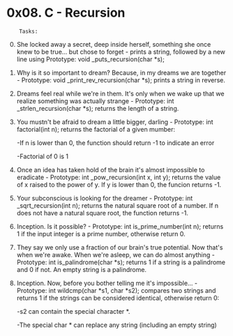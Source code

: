 # 0x08. C - Recursion

		Tasks:

0. She locked away a secret, deep inside herself, something she once knew to be true... but chose to forget - prints a string, followed by a new line using Prototype: void _puts_recursion(char *s);
1. Why is it so important to dream? Because, in my dreams we are together - Prototype: void _print_rev_recursion(char *s); prints a string in reverse.
2. Dreams feel real while we're in them. It's only when we wake up that we realize something was actually strange - Prototype: int _strlen_recursion(char *s); returns the length of a string.
3. You mustn't be afraid to dream a little bigger, darling - Prototype: int factorial(int n); returns the factorial of a given mumber:

	-If n is lower than 0, the function should return -1 to indicate an error

	-Factorial of 0 is 1

4. Once an idea has taken hold of the brain it's almost impossible to eradicate - Prototype: int _pow_recursion(int x, int y); returns the value of x raised to the power of y. If y is lower than 0, the funcion returns -1.
5. Your subconscious is looking for the dreamer - Prototype: int _sqrt_recursion(int n); returns the natural square root of a number. If n does not have a natural square root, the function returns -1.
6. Inception. Is it possible? - Prototype: int is_prime_number(int n); returns 1 if the input integer is a prime number, otherwise return 0.
7. They say we only use a fraction of our brain's true potential. Now that's when we're awake. When we're asleep, we can do almost anything - Prototype: int is_palindrome(char *s); returns 1 if a string is a palindrome and 0 if not. An empty string is a palindrome.
8. Inception. Now, before you bother telling me it's impossible... - Prototype: int wildcmp(char *s1, char *s2); compares two strings and returns 1 if the strings can be considered identical, otherwise return 0:

	-s2 can contain the special character *.

	-The special char * can replace any string (including an empty string)
